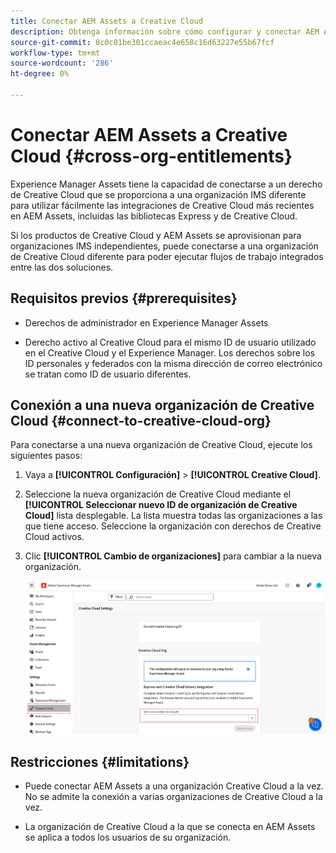 ```yaml
---
title: Conectar AEM Assets a Creative Cloud
description: Obtenga información sobre cómo configurar y conectar AEM Assets a Creative Cloud. Conéctese a un derecho de Creative Cloud que esté aprovisionado para una organización IMS diferente para utilizar fácilmente las integraciones de Creative Cloud más recientes en AEM Assets, incluidas las bibliotecas Express y de Creative Cloud.
source-git-commit: 8c0c01be301ccaeac4e658c16d63227e55b67fcf
workflow-type: tm+mt
source-wordcount: '286'
ht-degree: 0%

---
```


# Conectar AEM Assets a Creative Cloud  {#cross-org-entitlements}

Experience Manager Assets tiene la capacidad de conectarse a un derecho de Creative Cloud que se proporciona a una organización IMS diferente para utilizar fácilmente las integraciones de Creative Cloud más recientes en AEM Assets, incluidas las bibliotecas Express y de Creative Cloud.

Si los productos de Creative Cloud y AEM Assets se aprovisionan para organizaciones IMS independientes, puede conectarse a una organización de Creative Cloud diferente para poder ejecutar flujos de trabajo integrados entre las dos soluciones.

## Requisitos previos {#prerequisites}

* Derechos de administrador en Experience Manager Assets

* Derecho activo al Creative Cloud para el mismo ID de usuario utilizado en el Creative Cloud y el Experience Manager. Los derechos sobre los ID personales y federados con la misma dirección de correo electrónico se tratan como ID de usuario diferentes.

## Conexión a una nueva organización de Creative Cloud {#connect-to-creative-cloud-org}

Para conectarse a una nueva organización de Creative Cloud, ejecute los siguientes pasos:

1. Vaya a **[!UICONTROL Configuración]** > **[!UICONTROL Creative Cloud]**.

1. Seleccione la nueva organización de Creative Cloud mediante el **[!UICONTROL Seleccionar nuevo ID de organización de Creative Cloud]** lista desplegable. La lista muestra todas las organizaciones a las que tiene acceso. Seleccione la organización con derechos de Creative Cloud activos.

1. Clic **[!UICONTROL Cambio de organizaciones]** para cambiar a la nueva organización.

   ![Derechos entre Organizaciones](assets/cross-org-entitlements.png)

## Restricciones {#limitations}

* Puede conectar AEM Assets a una organización Creative Cloud a la vez. No se admite la conexión a varias organizaciones de Creative Cloud a la vez.

* La organización de Creative Cloud a la que se conecta en AEM Assets se aplica a todos los usuarios de su organización.

